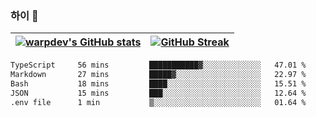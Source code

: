 
### 하이 👋
[![warpdev's GitHub stats](https://github-readme-stats.vercel.app/api?username=warpdev&show_icons=true&theme=vue-dark)](#) |[![GitHub Streak](https://github-readme-streak-stats.herokuapp.com/?user=warpdev&theme=dark)](#)
--- | --- |
<!--START_SECTION:waka-->

```txt
TypeScript     56 mins         ███████████▓░░░░░░░░░░░░░   47.01 %
Markdown       27 mins         █████▓░░░░░░░░░░░░░░░░░░░   22.97 %
Bash           18 mins         ████░░░░░░░░░░░░░░░░░░░░░   15.51 %
JSON           15 mins         ███░░░░░░░░░░░░░░░░░░░░░░   12.64 %
.env file      1 min           ▒░░░░░░░░░░░░░░░░░░░░░░░░   01.64 %
```

<!--END_SECTION:waka-->

<!--
**warpdev/warpdev** is a ✨ _special_ ✨ repository because its `README.md` (this file) appears on your GitHub profile.

Here are some ideas to get you started:

- 🔭 I’m currently working on ...
- 🌱 I’m currently learning ...
- 👯 I’m looking to collaborate on ...
- 🤔 I’m looking for help with ...
- 💬 Ask me about ...
- 📫 How to reach me: ...
- 😄 Pronouns: ...
- ⚡ Fun fact: ...
-->

